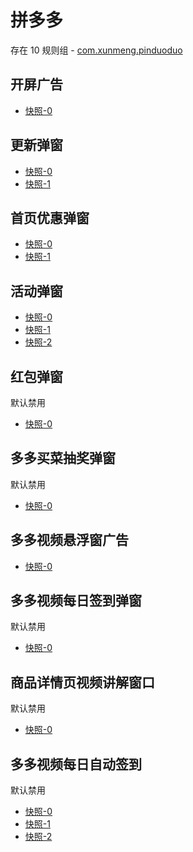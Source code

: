 # 拼多多

存在 10 规则组 - [com.xunmeng.pinduoduo](/src/apps/com.xunmeng.pinduoduo.ts)

## 开屏广告

- [快照-0](https://i.gkd.li/import/12799632)

## 更新弹窗

- [快照-0](https://i.gkd.li/import/12642017)
- [快照-1](https://i.gkd.li/import/13195645)

## 首页优惠弹窗

- [快照-0](https://i.gkd.li/import/12642015)
- [快照-1](https://i.gkd.li/import/12642019)

## 活动弹窗

- [快照-0](https://i.gkd.li/import/12642032)
- [快照-1](https://i.gkd.li/import/12642038)
- [快照-2](https://i.gkd.li/import/13308175)

## 红包弹窗

默认禁用

- [快照-0](https://i.gkd.li/import/12642023)

## 多多买菜抽奖弹窗

默认禁用

- [快照-0](https://i.gkd.li/import/12642053)

## 多多视频悬浮窗广告

- [快照-0](https://i.gkd.li/import/12642058)

## 多多视频每日签到弹窗

默认禁用

- [快照-0](https://i.gkd.li/import/12700615)

## 商品详情页视频讲解窗口

默认禁用

- [快照-0](https://i.gkd.li/import/13178326)

## 多多视频每日自动签到

默认禁用

- [快照-0](https://i.gkd.li/import/13201422)
- [快照-1](https://i.gkd.li/import/13372677)
- [快照-2](https://i.gkd.li/import/13205634)
